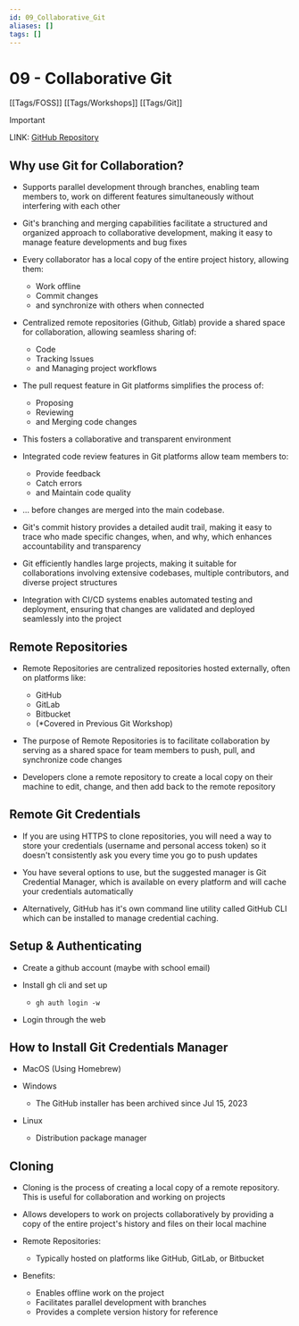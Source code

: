 ```yaml
---
id: 09_Collaborative_Git
aliases: []
tags: []
---
```


# 09 - Collaborative Git

[[Tags/FOSS]]
[[Tags/Workshops]]
[[Tags/Git]]

> [!IMPORTANT]
> LINK: [GitHub Repository](https://github.com/godi-png/Example_Repo)

## Why use Git for Collaboration?

- Supports parallel development through branches, enabling team members to,
work on different features simultaneously without interfering with each other

- Git's branching and merging capabilities facilitate a structured and
organized approach to collaborative development, making it easy to manage
feature developments and bug fixes

- Every collaborator has a local copy of the entire project history, allowing
them:
  - Work offline
  - Commit changes
  - and synchronize with others when connected

- Centralized remote repositories (Github, Gitlab) provide a shared space for
collaboration, allowing seamless sharing of:
  - Code
  - Tracking Issues
  - and Managing project workflows

- The pull request feature in Git platforms simplifies the process of:
  - Proposing
  - Reviewing
  - and Merging code changes
- This fosters a collaborative and transparent environment

- Integrated code review features in Git platforms allow team members to:
  - Provide feedback
  - Catch errors
  - and Maintain code quality
- ... before changes are merged into the main codebase.

- Git's commit history provides a detailed audit trail, making it easy to trace
who made specific changes, when, and why, which enhances accountability and
transparency

- Git efficiently handles large projects, making it suitable for collaborations
involving extensive codebases, multiple contributors, and diverse project
structures

- Integration with CI/CD systems enables automated testing and deployment,
ensuring that changes are validated and deployed seamlessly into the project

## Remote Repositories

- Remote Repositories are centralized repositories hosted externally, often
on platforms like:
  - GitHub
  - GitLab
  - Bitbucket
  - (*Covered in Previous Git Workshop)

- The purpose of Remote Repositories is to facilitate collaboration by serving
as a shared space for team members to push, pull, and synchronize code changes

- Developers clone a remote repository to create a local copy on their machine
to edit, change, and then add back to the remote repository

## Remote Git Credentials

- If you are using HTTPS to clone repositories, you will need a way to store
your credentials (username and personal access token) so it doesn't
consistently ask you every time you go to push updates

- You have several options to use, but the suggested manager is Git Credential
Manager, which is available on every platform and will cache your credentials
automatically

- Alternatively, GitHub has it's own command line utility called GitHub CLI
which can be installed to manage credential caching.

## Setup & Authenticating

- Create a github account (maybe with school email)

- Install gh cli and set up
  - `gh auth login -w`

- Login through the web

## How to Install Git Credentials Manager

- MacOS (Using Homebrew)

- Windows
  - The GitHub installer has been archived since Jul 15, 2023

- Linux
  - Distribution package manager

## Cloning

- Cloning is the process of creating a local copy of a remote repository. This
is useful for collaboration and working on projects

- Allows developers to work on projects collaboratively by providing a copy of
the entire project's history and files on their local machine

- Remote Repositories:
  - Typically hosted on platforms like GitHub, GitLab, or Bitbucket

- Benefits:
  - Enables offline work on the project
  - Facilitates parallel development with branches
  - Provides a complete version history for reference
